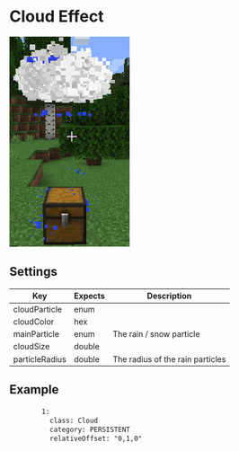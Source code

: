 # Cloud Effect

![cloud effect](../../_media/effects/cloud.png ":ignore title")
## Settings

| Key            | Expects | Description                      |
| -------------- | ------- | -------------------------------- |
| cloudParticle  | enum    |                                  |
| cloudColor     | hex     |                                  |
| mainParticle   | enum    | The rain / snow particle         |
| cloudSize      | double  |                                  |
| particleRadius | double  | The radius of the rain particles |

## Example

```YML
        1:
          class: Cloud
          category: PERSISTENT
          relativeOffset: "0,1,0"
```
